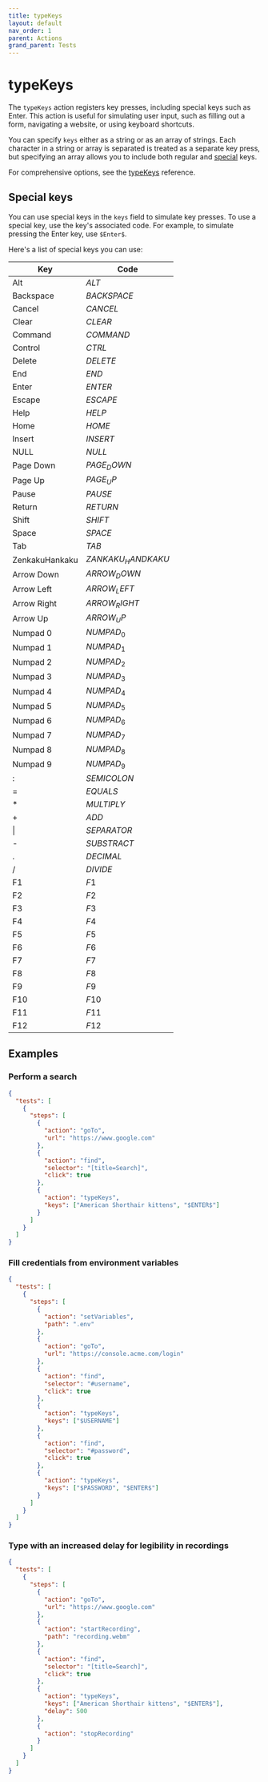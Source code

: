 ```yaml
---
title: typeKeys
layout: default
nav_order: 1
parent: Actions
grand_parent: Tests
---
```


# typeKeys

The `typeKeys` action registers key presses, including special keys such as Enter. This action is useful for simulating user input, such as filling out a form, navigating a website, or using keyboard shortcuts.

You can specify `keys` either as a string or as an array of strings. Each character in a string or array is separated is treated as a separate key press, but specifying an array allows you to include both regular and [special](#special-keys) keys.

For comprehensive options, see the [typeKeys](/docs/schemas/typeKeys) reference.

## Special keys

You can use special keys in the `keys` field to simulate key presses. To use a special key, use the key's associated code. For example, to simulate pressing the Enter key, use `$Enter$`.

Here's a list of special keys you can use:

| Key            | Code               |
| -------------- | ------------------ |
| Alt            | $ALT$              |
| Backspace      | $BACKSPACE$        |
| Cancel         | $CANCEL$           |
| Clear          | $CLEAR$            |
| Command        | $COMMAND$          |
| Control        | $CTRL$             |
| Delete         | $DELETE$           |
| End            | $END$              |
| Enter          | $ENTER$            |
| Escape         | $ESCAPE$           |
| Help           | $HELP$             |
| Home           | $HOME$             |
| Insert         | $INSERT$           |
| NULL           | $NULL$             |
| Page Down      | $PAGE_DOWN$        |
| Page Up        | $PAGE_UP$          |
| Pause          | $PAUSE$            |
| Return         | $RETURN$           |
| Shift          | $SHIFT$            |
| Space          | $SPACE$            |
| Tab            | $TAB$              |
| ZenkakuHankaku | $ZANKAKU_HANDKAKU$ |
| Arrow Down     | $ARROW_DOWN$       |
| Arrow Left     | $ARROW_LEFT$       |
| Arrow Right    | $ARROW_RIGHT$      |
| Arrow Up       | $ARROW_UP$         |
| Numpad 0       | $NUMPAD_0$         |
| Numpad 1       | $NUMPAD_1$         |
| Numpad 2       | $NUMPAD_2$         |
| Numpad 3       | $NUMPAD_3$         |
| Numpad 4       | $NUMPAD_4$         |
| Numpad 5       | $NUMPAD_5$         |
| Numpad 6       | $NUMPAD_6$         |
| Numpad 7       | $NUMPAD_7$         |
| Numpad 8       | $NUMPAD_8$         |
| Numpad 9       | $NUMPAD_9$         |
| :              | $SEMICOLON$        |
| =              | $EQUALS$           |
| \*             | $MULTIPLY$         |
| +              | $ADD$              |
| \|             | $SEPARATOR$        |
| -              | $SUBSTRACT$        |
| .              | $DECIMAL$          |
| /              | $DIVIDE$           |
| F1             | $F1$               |
| F2             | $F2$               |
| F3             | $F3$               |
| F4             | $F4$               |
| F5             | $F5$               |
| F6             | $F6$               |
| F7             | $F7$               |
| F8             | $F8$               |
| F9             | $F9$               |
| F10            | $F10$              |
| F11            | $F11$              |
| F12            | $F12$              |

## Examples

### Perform a search

```json
{
  "tests": [
    {
      "steps": [
        {
          "action": "goTo",
          "url": "https://www.google.com"
        },
        {
          "action": "find",
          "selector": "[title=Search]",
          "click": true
        },
        {
          "action": "typeKeys",
          "keys": ["American Shorthair kittens", "$ENTER$"]
        }
      ]
    }
  ]
}
```

### Fill credentials from environment variables

```json
{
  "tests": [
    {
      "steps": [
        {
          "action": "setVariables",
          "path": ".env"
        },
        {
          "action": "goTo",
          "url": "https://console.acme.com/login"
        },
        {
          "action": "find",
          "selector": "#username",
          "click": true
        },
        {
          "action": "typeKeys",
          "keys": ["$USERNAME"]
        },
        {
          "action": "find",
          "selector": "#password",
          "click": true
        },
        {
          "action": "typeKeys",
          "keys": ["$PASSWORD", "$ENTER$"]
        }
      ]
    }
  ]
}
```

### Type with an increased delay for legibility in recordings
```json
{
  "tests": [
    {
      "steps": [
        {
          "action": "goTo",
          "url": "https://www.google.com"
        },
        {
          "action": "startRecording",
          "path": "recording.webm"
        },
        {
          "action": "find",
          "selector": "[title=Search]",
          "click": true
        },
        {
          "action": "typeKeys",
          "keys": ["American Shorthair kittens", "$ENTER$"],
          "delay": 500
        },
        {
          "action": "stopRecording"
        }
      ]
    }
  ]
}
```
